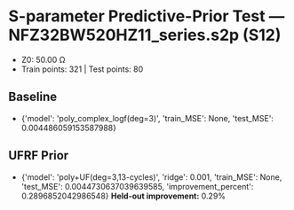 # S-parameter Predictive-Prior Test — NFZ32BW520HZ11_series.s2p (S12)
- Z0: 50.00 Ω
- Train points: 321  |  Test points: 80

## Baseline
- {'model': 'poly_complex_logf(deg=3)', 'train_MSE': None, 'test_MSE': 0.004486059153587988}

## UFRF Prior
- {'model': 'poly+UF(deg=3,13-cycles)', 'ridge': 0.001, 'train_MSE': None, 'test_MSE': 0.0044730637039639585, 'improvement_percent': 0.2896852042986548}
**Held-out improvement:** 0.29%